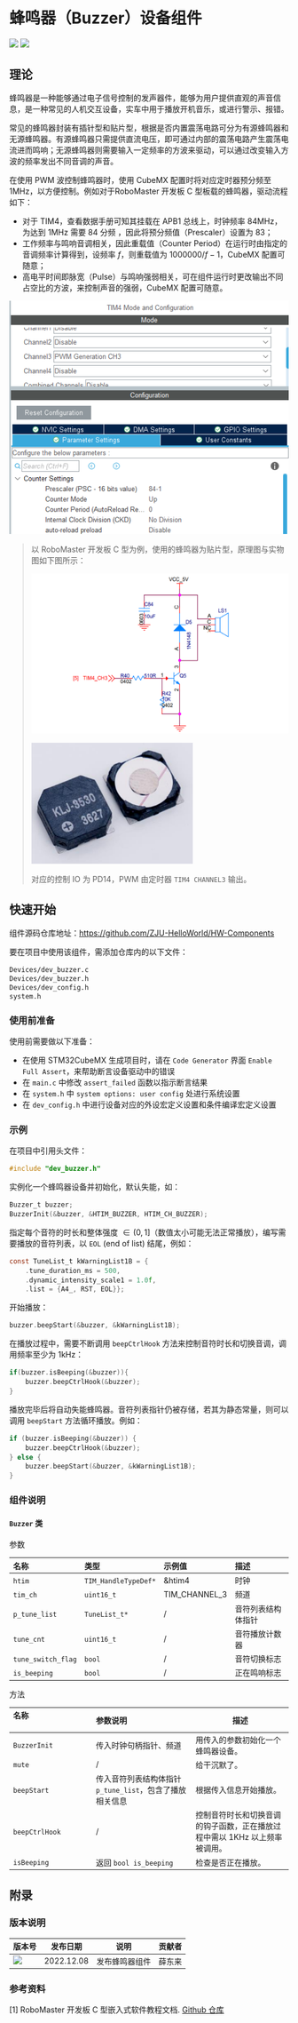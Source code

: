 # 蜂鸣器（Buzzer）设备组件

 <img src = "https://img.shields.io/badge/version-1.0.0-green"><sp> <img src = "https://img.shields.io/badge/author-dungloi-lightgrey"> 

## 理论

蜂鸣器是一种能够通过电子信号控制的发声器件，能够为用户提供直观的声音信息，是一种常见的人机交互设备，实车中用于播放开机音乐，或进行警示、报错。

常见的蜂鸣器封装有插针型和贴片型，根据是否内置震荡电路可分为有源蜂鸣器和无源蜂鸣器。有源蜂鸣器只需提供直流电压，即可通过内部的震荡电路产生震荡电流进而鸣响；无源蜂鸣器则需要输入一定频率的方波来驱动，可以通过改变输入方波的频率发出不同音调的声音。

在使用 PWM 波控制蜂鸣器时，使用 CubeMX 配置时将对应定时器预分频至 1MHz，以方便控制。例如对于RoboMaster 开发板 C 型板载的蜂鸣器，驱动流程如下：

* 对于 TIM4，查看数据手册可知其挂载在 APB1 总线上，时钟频率 84MHz，为达到 1MHz 需要 84 分频 ，因此将预分频值（Prescaler）设置为 83；
* 工作频率与鸣响音调相关，因此重载值（Counter Period）在运行时由指定的音调频率计算得到，设频率 $f$，则重载值为 $1000000 / f-1$，CubeMX 配置可随意；
* 高电平时间即脉宽（Pulse）与鸣响强弱相关，可在组件运行时更改输出不同占空比的方波，来控制声音的强弱，CubeMX 配置可随意。

![image-20221208093940723](蜂鸣器设备组件.assets/image-20221208093940723.png)

> 以 RoboMaster 开发板 C 型为例，使用的蜂鸣器为贴片型，原理图与实物图如下图所示：
>
> ![image-20221208075947613](蜂鸣器设备组件.assets/image-20221208075947613.png)
>
> ![image-20221208075600049](蜂鸣器设备组件.assets/image-20221208075600049.png)
>
> 对应的控制 IO 为 PD14，PWM 由定时器 `TIM4 CHANNEL3` 输出。

## 快速开始

组件源码仓库地址：<https://github.com/ZJU-HelloWorld/HW-Components>

要在项目中使用该组件，需添加仓库内的以下文件：

```
Devices/dev_buzzer.c
Devices/dev_buzzer.h
Devices/dev_config.h
system.h
```

### 使用前准备

使用前需要做以下准备：

* 在使用 STM32CubeMX 生成项目时，请在 `Code Generator` 界面 `Enable Full Assert`，来帮助断言设备驱动中的错误
* 在 `main.c` 中修改 `assert_failed` 函数以指示断言结果
* 在 `system.h` 中 `system options: user config` 处进行系统设置
* 在 `dev_config.h` 中进行设备对应的外设宏定义设置和条件编译宏定义设置

### 示例

在项目中引用头文件：

```c
#include "dev_buzzer.h"
```

实例化一个蜂鸣器设备并初始化，默认失能，如：

```c
Buzzer_t buzzer;
BuzzerInit(&buzzer, &HTIM_BUZZER, HTIM_CH_BUZZER);
```

指定每个音符的时长和整体强度 $\in (0,1]$（数值太小可能无法正常播放），编写需要播放的音符列表，以 `EOL` (end of list) 结尾，例如：

```c
const TuneList_t kWarningList1B = {
    .tune_duration_ms = 500,
    .dynamic_intensity_scale1 = 1.0f,
    .list = {A4_, RST, EOL}};
```

开始播放：

```c
buzzer.beepStart(&buzzer, &kWarningList1B);
```

在播放过程中，需要不断调用 `beepCtrlHook` 方法来控制音符时长和切换音调，调用频率至少为 1kHz：

```c
if(buzzer.isBeeping(&buzzer)){
	buzzer.beepCtrlHook(&buzzer);
} 
```

播放完毕后将自动失能蜂鸣器。音符列表指针仍被存储，若其为静态常量，则可以调用 `beepStart` 方法循环播放。例如：

```c
if (buzzer.isBeeping(&buzzer)) {
	buzzer.beepCtrlHook(&buzzer);
} else {
	buzzer.beepStart(&buzzer, &kWarningList1B);
}
```


### 组件说明

#### `Buzzer` 类

参数

| 名称               | 类型                 | 示例值        | 描述               |
| :----------------- | :------------------- | :------------ | :----------------- |
| `htim`             | `TIM_HandleTypeDef*` | &htim4        | 时钟               |
| `tim_ch`           | `uint16_t`           | TIM_CHANNEL_3 | 频道               |
| `p_tune_list`      | `TuneList_t*`        | /             | 音符列表结构体指针 |
| `tune_cnt`         | `uint16_t`           | /             | 音符播放计数器     |
| `tune_switch_flag` | `bool`               | /             | 音符切换标志       |
| `is_beeping`       | `bool`               | /             | 正在鸣响标志       |

方法

| 名称<img width=250/> | 参数说明                                                 | 描述                                                         |
| :------------------- | :------------------------------------------------------- | ------------------------------------------------------------ |
| `BuzzerInit`         | 传入时钟句柄指针、频道                                   | 用传入的参数初始化一个蜂鸣器设备。                           |
| `mute`               | /                                                        | 给干沉默了。                                                 |
| `beepStart`          | 传入音符列表结构体指针 `p_tune_list`，包含了播放相关信息 | 根据传入信息开始播放。                                       |
| `beepCtrlHook`       | /                                                        | 控制音符时长和切换音调的钩子函数，正在播放过程中需以 1KHz 以上频率被调用。 |
| `isBeeping`          | 返回 `bool is_beeping`                                   | 检查是否正在播放。                                           |


## 附录

### 版本说明

| 版本号                                                       | 发布日期   | 说明           | 贡献者 |
| ------------------------------------------------------------ | ---------- | -------------- | ------ |
| <img src = "https://img.shields.io/badge/version-1.0.0-green"> | 2022.12.08 | 发布蜂鸣器组件 | 薛东来 |

### 参考资料

[1] RoboMaster 开发板 C 型嵌入式软件教程文档. [Github 仓库](https://github.com/RoboMaster/Development-Board-C-Examples)

